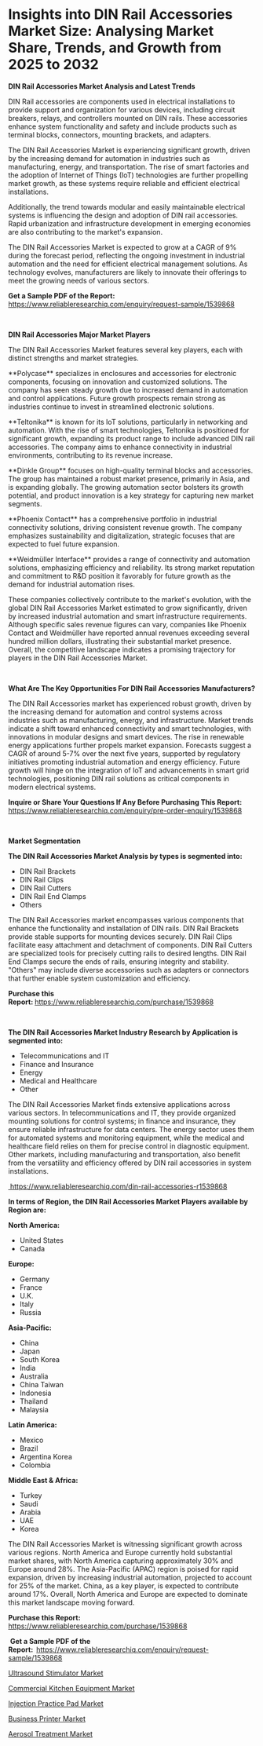 <p><h1>Insights into DIN Rail Accessories Market Size: Analysing Market Share, Trends, and Growth from 2025 to 2032</h1></p><p><strong>DIN Rail Accessories Market Analysis and Latest Trends</strong></p>
<p><p>DIN Rail accessories are components used in electrical installations to provide support and organization for various devices, including circuit breakers, relays, and controllers mounted on DIN rails. These accessories enhance system functionality and safety and include products such as terminal blocks, connectors, mounting brackets, and adapters.</p><p>The DIN Rail Accessories Market is experiencing significant growth, driven by the increasing demand for automation in industries such as manufacturing, energy, and transportation. The rise of smart factories and the adoption of Internet of Things (IoT) technologies are further propelling market growth, as these systems require reliable and efficient electrical installations. </p><p>Additionally, the trend towards modular and easily maintainable electrical systems is influencing the design and adoption of DIN rail accessories. Rapid urbanization and infrastructure development in emerging economies are also contributing to the market's expansion. </p><p>The DIN Rail Accessories Market is expected to grow at a CAGR of 9% during the forecast period, reflecting the ongoing investment in industrial automation and the need for efficient electrical management solutions. As technology evolves, manufacturers are likely to innovate their offerings to meet the growing needs of various sectors.</p></p>
<p><strong>Get a Sample PDF of the Report:&nbsp;</strong> <a href="https://www.reliableresearchiq.com/enquiry/request-sample/1539868?utm_campaign=3370&utm_medium=2&utm_source=Github&utm_content=ia&utm_term=10042025&utm_id=din-rail-accessories">https://www.reliableresearchiq.com/enquiry/request-sample/1539868</a></p>
<p>&nbsp;</p>
<p><strong>DIN Rail Accessories Major Market Players</strong></p>
<p><p>The DIN Rail Accessories Market features several key players, each with distinct strengths and market strategies. </p><p>**Polycase** specializes in enclosures and accessories for electronic components, focusing on innovation and customized solutions. The company has seen steady growth due to increased demand in automation and control applications. Future growth prospects remain strong as industries continue to invest in streamlined electronic solutions.</p><p>**Teltonika** is known for its IoT solutions, particularly in networking and automation. With the rise of smart technologies, Teltonika is positioned for significant growth, expanding its product range to include advanced DIN rail accessories. The company aims to enhance connectivity in industrial environments, contributing to its revenue increase.</p><p>**Dinkle Group** focuses on high-quality terminal blocks and accessories. The group has maintained a robust market presence, primarily in Asia, and is expanding globally. The growing automation sector bolsters its growth potential, and product innovation is a key strategy for capturing new market segments.</p><p>**Phoenix Contact** has a comprehensive portfolio in industrial connectivity solutions, driving consistent revenue growth. The company emphasizes sustainability and digitalization, strategic focuses that are expected to fuel future expansion.</p><p>**Weidmüller Interface** provides a range of connectivity and automation solutions, emphasizing efficiency and reliability. Its strong market reputation and commitment to R&D position it favorably for future growth as the demand for industrial automation rises.</p><p>These companies collectively contribute to the market's evolution, with the global DIN Rail Accessories Market estimated to grow significantly, driven by increased industrial automation and smart infrastructure requirements. Although specific sales revenue figures can vary, companies like Phoenix Contact and Weidmüller have reported annual revenues exceeding several hundred million dollars, illustrating their substantial market presence. Overall, the competitive landscape indicates a promising trajectory for players in the DIN Rail Accessories Market.</p></p>
<p>&nbsp;</p>
<p><strong>What Are The Key Opportunities For DIN Rail Accessories Manufacturers?</strong></p>
<p><p>The DIN Rail Accessories market has experienced robust growth, driven by the increasing demand for automation and control systems across industries such as manufacturing, energy, and infrastructure. Market trends indicate a shift toward enhanced connectivity and smart technologies, with innovations in modular designs and smart devices. The rise in renewable energy applications further propels market expansion. Forecasts suggest a CAGR of around 5-7% over the next five years, supported by regulatory initiatives promoting industrial automation and energy efficiency. Future growth will hinge on the integration of IoT and advancements in smart grid technologies, positioning DIN rail solutions as critical components in modern electrical systems.</p></p>
<p><strong>Inquire or Share Your Questions If Any Before Purchasing This Report:</strong> <a href="https://www.reliableresearchiq.com/enquiry/pre-order-enquiry/1539868?utm_campaign=3370&utm_medium=2&utm_source=Github&utm_content=ia&utm_term=10042025&utm_id=din-rail-accessories">https://www.reliableresearchiq.com/enquiry/pre-order-enquiry/1539868</a></p>
<p>&nbsp;</p>
<p><strong>Market Segmentation</strong></p>
<p><strong>The DIN Rail Accessories Market Analysis by types is segmented into:</strong></p>
<p><ul><li>DIN Rail Brackets</li><li>DIN Rail Clips</li><li>DIN Rail Cutters</li><li>DIN Rail End Clamps</li><li>Others</li></ul></p>
<p><p>The DIN Rail Accessories market encompasses various components that enhance the functionality and installation of DIN rails. DIN Rail Brackets provide stable supports for mounting devices securely. DIN Rail Clips facilitate easy attachment and detachment of components. DIN Rail Cutters are specialized tools for precisely cutting rails to desired lengths. DIN Rail End Clamps secure the ends of rails, ensuring integrity and stability. "Others" may include diverse accessories such as adapters or connectors that further enable system customization and efficiency.</p></p>
<p><strong>Purchase this Report:&nbsp;</strong><a href="https://www.reliableresearchiq.com/purchase/1539868?utm_campaign=3370&utm_medium=2&utm_source=Github&utm_content=ia&utm_term=10042025&utm_id=din-rail-accessories">https://www.reliableresearchiq.com/purchase/1539868</a></p>
<p>&nbsp;</p>
<p><strong>The DIN Rail Accessories Market Industry Research by Application is segmented into:</strong></p>
<p><ul><li>Telecommunications and IT</li><li>Finance and Insurance</li><li>Energy</li><li>Medical and Healthcare</li><li>Other</li></ul></p>
<p><p>The DIN Rail Accessories Market finds extensive applications across various sectors. In telecommunications and IT, they provide organized mounting solutions for control systems; in finance and insurance, they ensure reliable infrastructure for data centers. The energy sector uses them for automated systems and monitoring equipment, while the medical and healthcare field relies on them for precise control in diagnostic equipment. Other markets, including manufacturing and transportation, also benefit from the versatility and efficiency offered by DIN rail accessories in system installations.</p></p>
<p><a href="https://www.reliableresearchiq.com/din-rail-accessories-r1539868?utm_campaign=3370&utm_medium=2&utm_source=Github&utm_content=ia&utm_term=10042025&utm_id=din-rail-accessories">&nbsp;https://www.reliableresearchiq.com/din-rail-accessories-r1539868</a></p>
<p><strong>In terms of Region, the DIN Rail Accessories Market Players available by Region are:</strong></p>
<p>
    <p> <strong> North America: </strong>
        <ul>
            <li>United States</li>
            <li>Canada</li>
        </ul>
        </p> 
    <p> <strong> Europe: </strong>
        <ul>
            <li>Germany</li>
            <li>France</li>
            <li>U.K.</li>
            <li>Italy</li>
            <li>Russia</li>
        </ul>
        </p> 
    <p> <strong> Asia-Pacific: </strong>
        <ul>
            <li>China</li>
            <li>Japan</li>
            <li>South Korea</li>
            <li>India</li>
            <li>Australia</li>
            <li>China Taiwan</li>
            <li>Indonesia</li>
            <li>Thailand</li>
            <li>Malaysia</li>
        </ul>
        </p> 
    <p> <strong> Latin America: </strong>
        <ul>
            <li>Mexico</li>
            <li>Brazil</li>
            <li>Argentina Korea</li>
            <li>Colombia</li>
        </ul>
        </p> 
    <p> <strong> Middle East & Africa: </strong>
        <ul>
            <li>Turkey</li>
            <li>Saudi</li>
            <li>Arabia</li>
            <li>UAE</li>
            <li>Korea</li>
        </ul>
    </p>
    </p>
<p><p>The DIN Rail Accessories Market is witnessing significant growth across various regions. North America and Europe currently hold substantial market shares, with North America capturing approximately 30% and Europe around 28%. The Asia-Pacific (APAC) region is poised for rapid expansion, driven by increasing industrial automation, projected to account for 25% of the market. China, as a key player, is expected to contribute around 17%. Overall, North America and Europe are expected to dominate this market landscape moving forward.</p></p>
<p><strong>Purchase this Report: </strong><a href="https://www.reliableresearchiq.com/purchase/1539868?utm_campaign=3370&utm_medium=2&utm_source=Github&utm_content=ia&utm_term=10042025&utm_id=din-rail-accessories">https://www.reliableresearchiq.com/purchase/1539868</a></p>
<p>&nbsp;<strong>Get a Sample PDF of the Report:&nbsp;&nbsp;</strong><a href="https://www.reliableresearchiq.com/enquiry/request-sample/1539868?utm_campaign=3370&utm_medium=2&utm_source=Github&utm_content=ia&utm_term=10042025&utm_id=din-rail-accessories">https://www.reliableresearchiq.com/enquiry/request-sample/1539868</a></p>
<p><strong></strong></p>
<p><p><a href="https://www.linkedin.com/pulse/future-ultrasound-stimulator-market-trends-revenue-forecast-g7vdf?utm_campaign=3370&utm_medium=2&utm_source=Github&utm_content=ia&utm_term=10042025&utm_id=din-rail-accessories">Ultrasound Stimulator Market</a></p><p><a href="https://github.com/mayabungard8092/Market-Research-Report-List-1/blob/main/commercial-kitchen-equipment-market.md?utm_campaign=3370&utm_medium=2&utm_source=Github&utm_content=ia&utm_term=10042025&utm_id=din-rail-accessories">Commercial Kitchen Equipment Market</a></p><p><a href="https://www.linkedin.com/pulse/technology-functions-growth-injection-practice-pad-zkybe?utm_campaign=3370&utm_medium=2&utm_source=Github&utm_content=ia&utm_term=10042025&utm_id=din-rail-accessories">Injection Practice Pad Market</a></p><p><a href="https://github.com/kathiestrine5ty/Market-Research-Report-List-2/blob/main/business-printer-market.md?utm_campaign=3370&utm_medium=2&utm_source=Github&utm_content=ia&utm_term=10042025&utm_id=din-rail-accessories">Business Printer Market</a></p><p><a href="https://www.linkedin.com/pulse/how-aerosol-treatment-market-expectd-grow-68-cagr-upcoming-ekkuf?utm_campaign=3370&utm_medium=2&utm_source=Github&utm_content=ia&utm_term=10042025&utm_id=din-rail-accessories">Aerosol Treatment Market</a></p></p>
